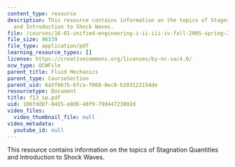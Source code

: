 ```yaml
---
content_type: resource
description: This resource contains information on the topics of Stagnation Quantities
  and Introduction to Shock Waves.
file: /courses/16-01-unified-engineering-i-ii-iii-iv-fall-2005-spring-2006/106fdd8f8455e8d648f979d44723092d_f13_sp.pdf
file_size: 96339
file_type: application/pdf
learning_resource_types: []
license: https://creativecommons.org/licenses/by-nc-sa/4.0/
ocw_type: OCWFile
parent_title: Fluid Mechanics
parent_type: CourseSection
parent_uid: 6a5f667b-6fca-f068-0ec8-b203122154de
resourcetype: Document
title: f13_sp.pdf
uid: 106fdd8f-8455-e8d6-48f9-79d44723092d
video_files:
  video_thumbnail_file: null
video_metadata:
  youtube_id: null
---
```

This resource contains information on the topics of Stagnation Quantities and Introduction to Shock Waves.